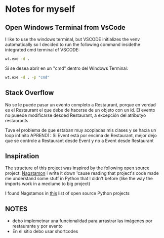 # Notes for myself

## Open Windows Terminal from VsCode

I like to use the windows terminal, but VSCODE initializes the venv automatically
so I decided to run the following command insidethe integrated cmd terminal of VSCODE:

```bash
wt.exe -d .
```

Si se desea abrir en un "cmd" dentro del Windows Terminal:

```bash
wt.exe -d . -p "cmd"
```
## Stack Overflow

No se le puede pasar un evento completo a Restaurant, porque en verdad es el Restaurant
el que debe de hacerse de un objeto con un id. El evento no pueede modificarse
desded Restaurant, a excepción del atributyo restaurants

Tuve el problema de que estaban muy acopladas mis clases y se hacía un loop infinito
APRENDÍ : Si Event está por encima de Restaurant, mejor dejo que se controle a Restaurant
desde Event y no a Event desde Restaurant

## Inspiration

The structure of this project was inspired by the following open source project:
[Nagstamon](https://github.com/HenriWahl/Nagstamon/blob/master/Nagstamon/Helpers.py)
I write it down 'cause reading that project's code made me understand some stuff in
Python that I didn't before (like the way the imports work in a mediume to big project)

I found Nagstamos in [this](https://github.com/mahmoud/awesome-python-applications#tag-education) list of open source Python projects

## NOTES
* debo implemetnar una funcionalidad para arrastrar las imágenes por restaurante y por evento
* En el sitio debo usar shortcodes